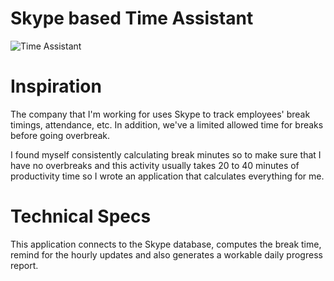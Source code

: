 Skype based Time Assistant
==========================

![Time Assistant](http://i.imgur.com/mTbPEz0.png)

Inspiration
==========================
The company that I'm working for uses Skype to track employees' break timings, attendance, etc. In addition, we've a limited allowed time for breaks before going overbreak.

I found myself consistently calculating break minutes so to make sure that I have no overbreaks and this activity usually takes 20 to 40 minutes of productivity time so I wrote an application that calculates everything for me.

Technical Specs
==========================
This application connects to the Skype database, computes the break time, remind for the hourly updates and also generates a workable daily progress report.

